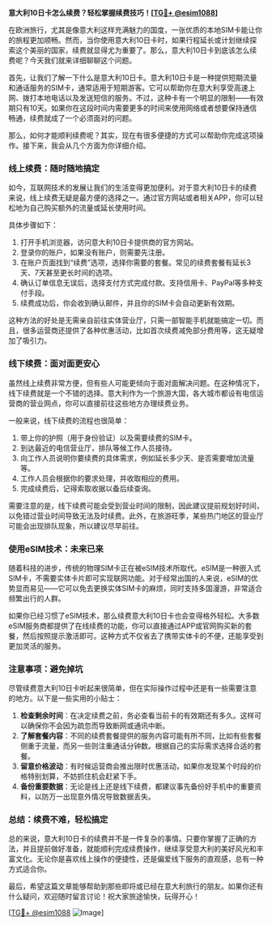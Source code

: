 **意大利10日卡怎么续费？轻松掌握续费技巧！[[TG💪+ @esim1088](https://t.me/s/esim1088)]**

在欧洲旅行，尤其是像意大利这样充满魅力的国度，一张优质的本地SIM卡能让你的旅程更加顺畅。然而，当你使用意大利10日卡时，如果行程延长或计划继续探索这个美丽的国家，续费就显得尤为重要了。那么，意大利10日卡到底该怎么续费呢？今天我们就来详细聊聊这个问题。

首先，让我们了解一下什么是意大利10日卡。意大利10日卡是一种提供短期流量和通话服务的SIM卡，通常适用于短期游客。它可以帮助你在意大利享受高速上网、拨打本地电话以及发送短信的服务。不过，这种卡有一个明显的限制——有效期只有10天。如果你在这段时间内需要更多的时间来使用网络或者想要保持通信畅通，续费就成了一个必须面对的问题。

那么，如何才能顺利续费呢？其实，现在有很多便捷的方式可以帮助你完成这项操作。接下来，我会从几个方面为你详细介绍。

### **线上续费：随时随地搞定**
如今，互联网技术的发展让我们的生活变得更加便利。对于意大利10日卡的续费来说，线上续费无疑是最方便的选择之一。通过官方网站或者相关APP，你可以轻松地为自己购买额外的流量或延长使用时间。

具体步骤如下：
1. 打开手机浏览器，访问意大利10日卡提供商的官方网站。
2. 登录你的账户，如果没有账户，则需要先注册。
3. 在账户页面找到“续费”选项，选择你需要的套餐。常见的续费套餐有延长3天、7天甚至更长时间的选项。
4. 确认订单信息无误后，选择支付方式完成付款。支持信用卡、PayPal等多种支付手段。
5. 续费成功后，你会收到确认邮件，并且你的SIM卡会自动更新有效期。

这种方法的好处是无需亲自前往实体营业厅，只需一部智能手机就能搞定一切。而且，很多运营商还提供了各种优惠活动，比如首次续费减免部分费用等，这无疑增加了吸引力。

### **线下续费：面对面更安心**
虽然线上续费非常方便，但有些人可能更倾向于面对面解决问题。在这种情况下，线下续费就是一个不错的选择。意大利作为一个旅游大国，各大城市都设有电信运营商的营业网点，你可以直接前往这些地方办理续费业务。

一般来说，线下续费的流程也很简单：
1. 带上你的护照（用于身份验证）以及需要续费的SIM卡。
2. 到达最近的电信营业厅，排队等候工作人员接待。
3. 向工作人员说明你要续费的具体需求，例如延长多少天、是否需要增加流量等。
4. 工作人员会根据你的要求处理，并收取相应的费用。
5. 完成续费后，记得索取收据以备后续查询。

需要注意的是，线下续费可能会受到营业时间的限制，因此建议提前规划好时间，以免错过营业时间导致无法及时续费。此外，在旅游旺季，某些热门地区的营业厅可能会出现排队现象，所以建议尽早前往。

### **使用eSIM技术：未来已来**
随着科技的进步，传统的物理SIM卡正在被eSIM技术所取代。eSIM是一种嵌入式SIM卡，不需要实体卡片即可实现联网功能。对于经常出国的人来说，eSIM的优势显而易见——它可以免去更换实体SIM卡的麻烦，同时支持多国漫游，非常适合频繁出行的人群。

如果你已经习惯了eSIM技术，那么续费意大利10日卡也会变得格外轻松。大多数eSIM服务商都提供了在线续费的功能，你可以直接通过APP或官网购买新的套餐，然后按照提示激活即可。这种方式不仅省去了携带实体卡的不便，还能享受到更加灵活的服务。

### **注意事项：避免掉坑**
尽管续费意大利10日卡听起来很简单，但在实际操作过程中还是有一些需要注意的地方。以下是一些实用的小贴士：

1. **检查剩余时间**：在决定续费之前，务必查看当前卡的有效期还有多久。这样可以确保你不会因为疏忽而导致断网或通讯中断。
2. **了解套餐内容**：不同的续费套餐提供的服务内容可能有所不同，比如有些套餐侧重于流量，而另一些则注重通话分钟数。根据自己的实际需求选择合适的套餐。
3. **留意价格波动**：有时候运营商会推出限时优惠活动，如果你发现某个时段的价格特别划算，不妨抓住机会赶紧下手。
4. **备份重要数据**：无论是线上还是线下续费，都建议事先备份好手机中的重要资料，以防万一出现意外情况导致数据丢失。

### **总结：续费不难，轻松搞定**
总的来说，意大利10日卡的续费并不是一件复杂的事情。只要你掌握了正确的方法，并且提前做好准备，就能顺利完成续费操作，继续享受意大利的美好风光和丰富文化。无论你是喜欢线上操作的便捷性，还是偏爱线下服务的直观感，总有一种方式适合你。

最后，希望这篇文章能够帮助到那些即将或已经在意大利旅行的朋友。如果你还有什么疑问，欢迎随时留言讨论！祝大家旅途愉快，玩得开心！

[[TG💪+ @esim1088](https://t.me/s/esim1088) ![Image](https://i.postimg.cc/4NQfJmqS/Snipaste-2025-05-13-00-14-12.png)]